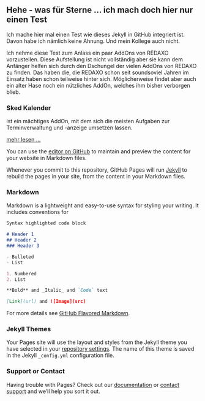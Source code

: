 ## Hehe - was für Sterne ... ich mach doch hier nur einen Test

Ich mache hier mal einen Test wie dieses Jekyll in GitHub integriert ist. Davon habe ich nämlich keine Ahnung. Und mein Kollege auch nicht.

Ich nehme diese Test zum Anlass ein paar AddOns von REDAXO vorzustellen. Diese Aufstellung ist nicht vollständig aber sie kann dem Anfänger helfen sich durch den Dschungel der vielen AddOns von REDAXO zu finden. Das haben die, die REDAXO schon seit soundsoviel Jahren im Einsatz haben schon teilweise hinter sich. Möglicherweise findet aber auch ein alter Hase noch ein nützliches AddOn, welches ihm bisher verborgen blieb.

### Sked Kalender

ist ein mächtiges AddOn, mit dem sich die meisten Aufgaben zur Terminverwaltung und -anzeige umsetzen lassen.

[mehr lesen ...]()

You can use the [editor on GitHub](https://github.com/dtpop/redaxo-addons/edit/master/README.md) to maintain and preview the content for your website in Markdown files.

Whenever you commit to this repository, GitHub Pages will run [Jekyll](https://jekyllrb.com/) to rebuild the pages in your site, from the content in your Markdown files.

### Markdown

Markdown is a lightweight and easy-to-use syntax for styling your writing. It includes conventions for

```markdown
Syntax highlighted code block

# Header 1
## Header 2
### Header 3

- Bulleted
- List

1. Numbered
2. List

**Bold** and _Italic_ and `Code` text

[Link](url) and ![Image](src)
```

For more details see [GitHub Flavored Markdown](https://guides.github.com/features/mastering-markdown/).

### Jekyll Themes

Your Pages site will use the layout and styles from the Jekyll theme you have selected in your [repository settings](https://github.com/dtpop/redaxo-addons/settings). The name of this theme is saved in the Jekyll `_config.yml` configuration file.

### Support or Contact

Having trouble with Pages? Check out our [documentation](https://help.github.com/categories/github-pages-basics/) or [contact support](https://github.com/contact) and we’ll help you sort it out.
